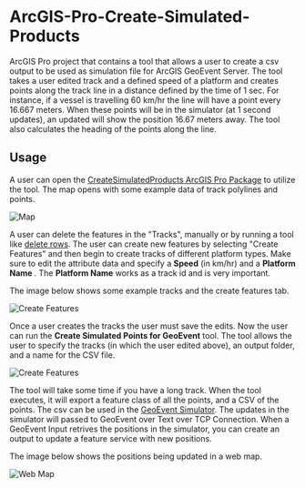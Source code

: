 # ArcGIS-Pro-Create-Simulated-Products
ArcGIS Pro project that contains a tool that allows a user to create a csv output to be used as simulation file for ArcGIS GeoEvent Server. The tool takes a user edited track and a defined speed of a platform and creates points along the track line in a distance defined by the time of 1 sec. For instance, if a vessel is travelling 60 km/hr the line will have a point every 16.667 meters. When these points will be in the simulator (at 1 second updates), an updated will show the position 16.67 meters away. The tool also calculates the heading of the points along the line. 

## Usage
A user can open the [CreateSimulatedProducts ArcGIS Pro Package](https://github.com/jfrygeo/ArcGIS-Pro-Create-Simulated-Products/tree/master/Pro%20Package) to utilize the tool. 
The map opens with some example data of track polylines and points. 

![Map](https://github.com/jfrygeo/ArcGIS-Pro-Create-Simulated-Products/blob/master/Screencaptures/FinalOutput.PNG "Map")

A user can delete the features in the "Tracks", manually or by running a tool like [delete rows](http://pro.arcgis.com/en/pro-app/tool-reference/data-management/delete-rows.htm). The user can create new features by selecting "Create Features" and then begin to create tracks of different platform types. Make sure to edit the attribute data and specify a <b>Speed</b> (in km/hr) and a <b>Platform Name </b>. The <b>Platform Name</b> works as a track id and is very important. 

The image below shows some example tracks and the create features tab.

![Create Features](https://github.com/jfrygeo/ArcGIS-Pro-Create-Simulated-Products/blob/master/Screencaptures/CreateTracksEditAttributeData.PNG "Create Features")

Once a user creates the tracks the user must save the edits. Now the user can run the <b>Create Simulated Points for GeoEvent</b> tool. The tool allows the user to specify the tracks (in which the user edited above), an output folder, and a name for the CSV file. 
  
![Create Features](https://github.com/jfrygeo/ArcGIS-Pro-Create-Simulated-Products/blob/master/Screencaptures/CreateSimulatedPointsForGeoEventGUI.PNG "Create Features")
  
The tool will take some time if you have a long track. When the tool executes, it will export a feature class of all the points, and a CSV of the points. The csv can be used in the [GeoEvent Simulator](http://enterprise.arcgis.com/en/geoevent/latest/administer/geoevent-simulator.htm). The updates in the simulator will passed to GeoEvent over Text over TCP Connection. When a GeoEvent Input retrives the positions in the simulator, you can create an output to update a feature service with new positions. 

The image below shows the positions being updated in a web map.

![Web Map](https://github.com/jfrygeo/ArcGIS-Pro-Create-Simulated-Products/blob/master/Screencaptures/WebMapFeatures.PNG "Web Map")

